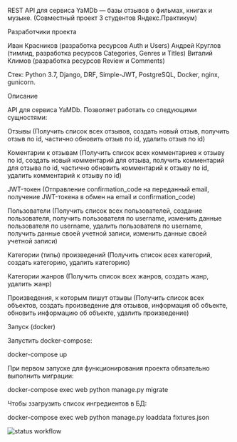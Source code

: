 REST API для сервиса YaMDb — базы отзывов о фильмах, книгах и музыке. (Совместный проект 3 студентов Яндекс.Практикум)

Разработчики проекта

Иван Красников (разработка ресурсов Auth и Users)
Андрей Круглов (тимлид, разработка ресурсов Categories, Genres и Titles)
Виталий Климов (разработка ресурсов Review и Comments)

Стек: Python 3.7, Django, DRF, Simple-JWT, PostgreSQL, Docker, nginx, gunicorn.

Описание

API для сервиса YaMDb. Позволяет работать со следующими сущностями:

Отзывы (Получить список всех отзывов, создать новый отзыв, получить отзыв по id, частично обновить отзыв по id, удалить отзыв по id)

Коментарии к отзывам (Получить список всех комментариев к отзыву по id, создать новый комментарий для отзыва, получить комментарий для отзыва по id, частично обновить комментарий к отзыву по id, удалить комментарий к отзыву по id)

JWT-токен (Отправление confirmation_code на переданный email, получение JWT-токена в обмен на email и confirmation_code)

Пользователи (Получить список всех пользователей, создание пользователя, получить пользователя по username, изменить данные пользователя по username, удалить пользователя по username, получить данные своей учетной записи, изменить данные своей учетной записи)

Категории (типы) произведений (Получить список всех категорий, создать категорию, удалить категорию)

Категории жанров (Получить список всех жанров, создать жанр, удалить жанр)

Произведения, к которым пишут отзывы (Получить список всех объектов, создать произведение для отзывов, информация об объекте, обновить информацию об объекте, удалить произведение)

Запуск (docker)

Запустить docker-compose:

docker-compose up

При первом запуске для функционирования проекта обязательно выполнить миграции:

docker-compose exec web python manage.py migrate

Чтобы ззагрузить список ингредиентов в БД:

docker-compose exec web python manage.py loaddata fixtures.json

![status workflow](https://github.com/krivse/yamdb_final/actions/workflows/yamdb_workflow.yml/badge.svg)
